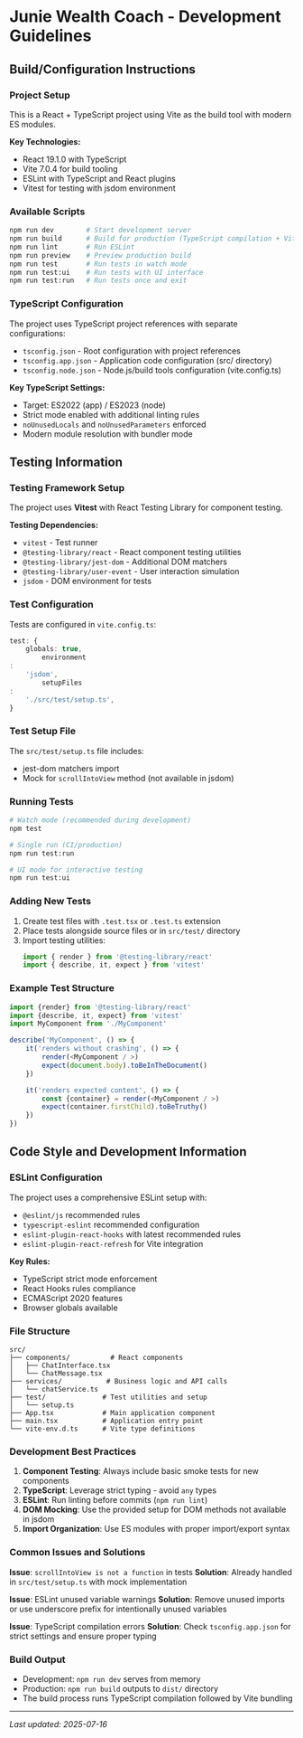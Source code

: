 # Junie Wealth Coach - Development Guidelines

## Build/Configuration Instructions

### Project Setup

This is a React + TypeScript project using Vite as the build tool with modern ES modules.

**Key Technologies:**

- React 19.1.0 with TypeScript
- Vite 7.0.4 for build tooling
- ESLint with TypeScript and React plugins
- Vitest for testing with jsdom environment

### Available Scripts

```bash
npm run dev        # Start development server
npm run build      # Build for production (TypeScript compilation + Vite build)
npm run lint       # Run ESLint
npm run preview    # Preview production build
npm run test       # Run tests in watch mode
npm run test:ui    # Run tests with UI interface
npm run test:run   # Run tests once and exit
```

### TypeScript Configuration

The project uses TypeScript project references with separate configurations:

- `tsconfig.json` - Root configuration with project references
- `tsconfig.app.json` - Application code configuration (src/ directory)
- `tsconfig.node.json` - Node.js/build tools configuration (vite.config.ts)

**Key TypeScript Settings:**

- Target: ES2022 (app) / ES2023 (node)
- Strict mode enabled with additional linting rules
- `noUnusedLocals` and `noUnusedParameters` enforced
- Modern module resolution with bundler mode

## Testing Information

### Testing Framework Setup

The project uses **Vitest** with React Testing Library for component testing.

**Testing Dependencies:**

- `vitest` - Test runner
- `@testing-library/react` - React component testing utilities
- `@testing-library/jest-dom` - Additional DOM matchers
- `@testing-library/user-event` - User interaction simulation
- `jsdom` - DOM environment for tests

### Test Configuration

Tests are configured in `vite.config.ts`:

```typescript
test: {
    globals: true,
        environment
:
    'jsdom',
        setupFiles
:
    './src/test/setup.ts',
}
```

### Test Setup File

The `src/test/setup.ts` file includes:

- jest-dom matchers import
- Mock for `scrollIntoView` method (not available in jsdom)

### Running Tests

```bash
# Watch mode (recommended during development)
npm test

# Single run (CI/production)
npm run test:run

# UI mode for interactive testing
npm run test:ui
```

### Adding New Tests

1. Create test files with `.test.tsx` or `.test.ts` extension
2. Place tests alongside source files or in `src/test/` directory
3. Import testing utilities:
   ```typescript
   import { render } from '@testing-library/react'
   import { describe, it, expect } from 'vitest'
   ```

### Example Test Structure

```typescript
import {render} from '@testing-library/react'
import {describe, it, expect} from 'vitest'
import MyComponent from './MyComponent'

describe('MyComponent', () => {
    it('renders without crashing', () => {
        render(<MyComponent / >)
        expect(document.body).toBeInTheDocument()
    })

    it('renders expected content', () => {
        const {container} = render(<MyComponent / >)
        expect(container.firstChild).toBeTruthy()
    })
})
```

## Code Style and Development Information

### ESLint Configuration

The project uses a comprehensive ESLint setup with:

- `@eslint/js` recommended rules
- `typescript-eslint` recommended configuration
- `eslint-plugin-react-hooks` with latest recommended rules
- `eslint-plugin-react-refresh` for Vite integration

**Key Rules:**

- TypeScript strict mode enforcement
- React Hooks rules compliance
- ECMAScript 2020 features
- Browser globals available

### File Structure

```
src/
├── components/          # React components
│   ├── ChatInterface.tsx
│   └── ChatMessage.tsx
├── services/           # Business logic and API calls
│   └── chatService.ts
├── test/              # Test utilities and setup
│   └── setup.ts
├── App.tsx            # Main application component
├── main.tsx           # Application entry point
└── vite-env.d.ts      # Vite type definitions
```

### Development Best Practices

1. **Component Testing**: Always include basic smoke tests for new components
2. **TypeScript**: Leverage strict typing - avoid `any` types
3. **ESLint**: Run linting before commits (`npm run lint`)
4. **DOM Mocking**: Use the provided setup for DOM methods not available in jsdom
5. **Import Organization**: Use ES modules with proper import/export syntax

### Common Issues and Solutions

**Issue**: `scrollIntoView is not a function` in tests
**Solution**: Already handled in `src/test/setup.ts` with mock implementation

**Issue**: ESLint unused variable warnings
**Solution**: Remove unused imports or use underscore prefix for intentionally unused variables

**Issue**: TypeScript compilation errors
**Solution**: Check `tsconfig.app.json` for strict settings and ensure proper typing

### Build Output

- Development: `npm run dev` serves from memory
- Production: `npm run build` outputs to `dist/` directory
- The build process runs TypeScript compilation followed by Vite bundling

---
*Last updated: 2025-07-16*